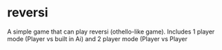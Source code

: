 # reversi
A simple game that can play reversi (othello-like game). Includes 1 player mode (Player vs built in Ai) and 2 player mode (Player vs Player
